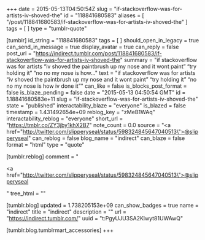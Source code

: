 +++
date = 2015-05-13T04:50:54Z
slug = "if-stackoverflow-was-for-artists-iv-shoved-the"
id = "118841680583"
aliases = [ "/post/118841680583/if-stackoverflow-was-for-artists-iv-shoved-the" ]
tags = [ ]
type = "tumblr-quote"

[tumblr]
id_string = "118841680583"
tags = [ ]
should_open_in_legacy = true
can_send_in_message = true
display_avatar = true
can_reply = false
post_url = "https://indirect.tumblr.com/post/118841680583/if-stackoverflow-was-for-artists-iv-shoved-the"
summary = "if stackoverflow was for artists “iv shoved the paintbrush up my nose and it wont paint” “try holding it” “no no my nose is how..."
text = "if stackoverflow was for artists &ldquo;iv shoved the paintbrush up my nose and it wont paint&rdquo; &ldquo;try holding it&rdquo; &ldquo;no no my nose is how iv done it&rdquo;"
can_like = false
is_blocks_post_format = false
is_blaze_pending = false
date = "2015-05-13 04:50:54 GMT"
id = 1.18841680583e+11
slug = "if-stackoverflow-was-for-artists-iv-shoved-the"
state = "published"
interactability_blaze = "everyone"
is_blazed = false
timestamp = 1.431492654e+09
reblog_key = "zMeB1WAq"
interactability_reblog = "everyone"
short_url = "https://tmblr.co/ZY3jby1khX2B7"
note_count = 0.0
source = "<a href=\"http://twitter.com/slipperyseal/status/598324845647040513\">@slipperyseal</a>"
can_reblog = false
blog_name = "indirect"
can_blaze = false
format = "html"
type = "quote"

[tumblr.reblog]
comment = "<p><a href=\"http://twitter.com/slipperyseal/status/598324845647040513\">@slipperyseal</a></p>"
tree_html = ""

[tumblr.blog]
updated = 1.738205153e+09
can_show_badges = true
name = "indirect"
title = "indirect"
description = ""
url = "https://indirect.tumblr.com/"
uuid = "t:PgyUJU3SA2Klwyt81UWAwQ"

[tumblr.blog.tumblrmart_accessories]
+++
